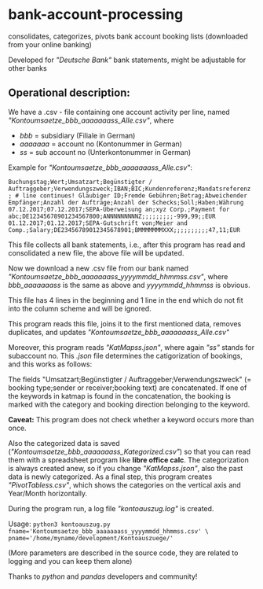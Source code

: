 # bank-account-processing
consolidates, categorizes, pivots bank account booking lists (downloaded from your online banking)


Developed for *"Deutsche Bank"* bank statements, might be adjustable for other banks

## Operational description:
We have a .csv - file containing one account activity per line, named *"Kontoumsaetze_bbb_aaaaaaass_Alle.csv"*, where
* *bbb* = subsidiary (Filiale in German)
* *aaaaaaa* = account no (Kontonummer in German)
* *ss* = sub account no (Unterkontonummer in German)

Example for *"Kontoumsaetze_bbb_aaaaaaass_Alle.csv"*:

`Buchungstag;Wert;Umsatzart;Begünstigter / Auftraggeber;Verwendungszweck;IBAN;BIC;Kundenreferenz;Mandatsreferenz ; # line continues!
Gläubiger ID;Fremde Gebühren;Betrag;Abweichender Empfänger;Anzahl der Aufträge;Anzahl der Schecks;Soll;Haben;Währung
07.12.2017;07.12.2017;SEPA-Überweisung an;xyz Corp.;Payment for abc;DE12345678901234567800;ANNNNNNNNNZ;;;;;;;;;-999,99;;EUR
01.12.2017;01.12.2017;SEPA-Gutschrift von;Meier and Comp.;Salary;DE23456789012345678901;BMMMMMMMXXX;;;;;;;;;;47,11;EUR
`

This file collects all bank statements, i.e., after this program has read and consolidated a new file, the above file
will be updated.

Now we download a new .csv file from our bank named *"Kontoumsaetze_bbb_aaaaaaass_yyyymmdd_hhmmss.csv"*, where
*bbb_aaaaaaass* is the same as above and *yyyymmdd_hhmmss* is obvious.

This file has 4 lines in the beginning and 1 line in the end which do not fit into the column scheme and will be ignored.

This program reads this file, joins it to the first mentioned data, removes duplicates, and updates *"Kontoumsaetze_bbb_aaaaaaass_Alle.csv"*

Moreover, this program reads *"KatMapss.json"*, where again *"ss"* stands for subaccount no.
This *.json* file determines the catigorization of bookings, and this works as follows:

The fields "Umsatzart;Begünstigter / Auftraggeber;Verwendungszweck" (= booking type;sender or receiver;booking text)
are concatenated. If one of the keywords in katmap is found in the concatenation, the booking is marked with the category and booking direction belonging to the keyword.

__Caveat:__ This program does not check whether a keyword occurs more than once.

Also the categorized data is saved (*"Kontoumsaetze_bbb_aaaaaaass_Kategorized.csv"*) so that you can read them with
a spreadsheet program like __libre office calc__.
The categorization is always created anew, so if you change *"KatMapss.json"*, also the past data is newly categorized.
As a final step, this program creates *"PivotTabless.csv"*, which shows the categories on the vertical axis and Year/Month horizontally.

During the program run, a log file *"kontoauszug.log"* is created.

Usage: 
`python3 kontoauszug.py fname='Kontoumsaetze_bbb_aaaaaaass_yyyymmdd_hhmmss.csv' \
                        pname='/home/myname/development/Kontoauszuege/'
`

(More parameters are described in the source code, they are related to logging and you can keep them alone)

Thanks to *python* and *pandas* developers and community!

